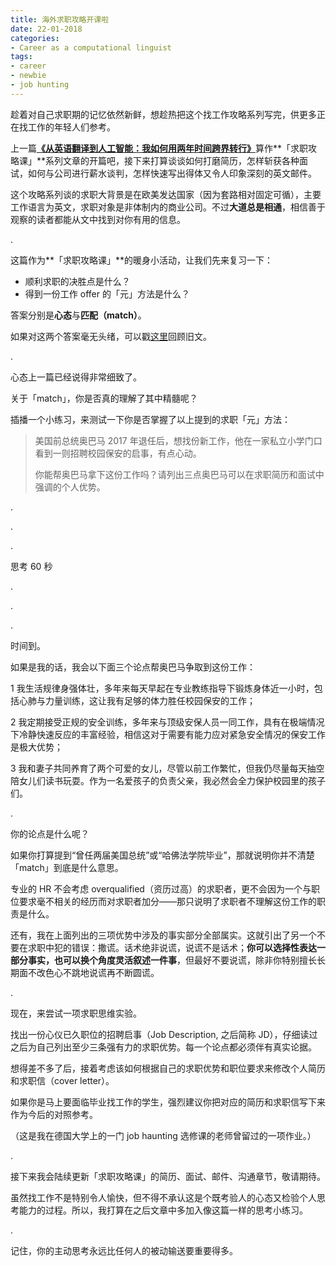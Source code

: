 ```yaml
---
title: 海外求职攻略开课啦
date: 22-01-2018
categories:
- Career as a computational linguist
tags: 
- career
- newbie
- job hunting
---
```




趁着对自己求职期的记忆依然新鲜，想趁热把这个找工作攻略系列写完，供更多正在找工作的年轻人们参考。

上一篇[**《从英语翻译到人工智能：我如何用两年时间跨界转行》**](https://sinantang.github.io/career%20as%20a%20computational%20linguisitcs/natural%20language%20processing/2018/01/16/how-I-transform-myself-from-translation-to-AI/)算作**「求职攻略课」**系列文章的开篇吧，接下来打算谈谈如何打磨简历，怎样斩获各种面试，如何与公司进行薪水谈判，怎样快速写出得体又令人印象深刻的英文邮件。

这个攻略系列谈的求职大背景是在欧美发达国家（因为套路相对固定可循），主要工作语言为英文，求职对象是非体制内的商业公司。不过**大道总是相通**，相信善于观察的读者都能从文中找到对你有用的信息。

.

这篇作为**「求职攻略课」**的暖身小活动，让我们先来复习一下：

- 顺利求职的决胜点是什么？
- 得到一份工作 offer 的「元」方法是什么？

答案分别是**心态**与**匹配（match）**。

如果对这两个答案毫无头绪，可以戳[这里](https://sinantang.github.io/career%20as%20a%20computational%20linguisitcs/natural%20language%20processing/2018/01/16/how-I-transform-myself-from-translation-to-AI/)回顾旧文。

.

心态上一篇已经说得非常细致了。

关于「match」，你是否真的理解了其中精髓呢？

插播一个小练习，来测试一下你是否掌握了以上提到的求职「元」方法：

> 美国前总统奥巴马 2017 年退任后，想找份新工作，他在一家私立小学门口看到一则招聘校园保安的启事，有点心动。
>
> 你能帮奥巴马拿下这份工作吗？请列出三点奥巴马可以在求职简历和面试中强调的个人优势。

.

.

.

思考 60 秒

.

.

.

时间到。

如果是我的话，我会以下面三个论点帮奥巴马争取到这份工作：

1 我生活规律身强体壮，多年来每天早起在专业教练指导下锻炼身体近一小时，包括心肺与力量训练，这让我有足够的体力胜任校园保安的工作；

2 我定期接受正规的安全训练，多年来与顶级安保人员一同工作，具有在极端情况下冷静快速反应的丰富经验，相信这对于需要有能力应对紧急安全情况的保安工作是极大优势；

3 我和妻子共同养育了两个可爱的女儿，尽管以前工作繁忙，但我仍尽量每天抽空陪女儿们读书玩耍。作为一名爱孩子的负责父亲，我必然会全力保护校园里的孩子们。

.

你的论点是什么呢？

如果你打算提到“曾任两届美国总统”或“哈佛法学院毕业”，那就说明你并不清楚「match」到底是什么意思。

专业的 HR 不会考虑 overqualified（资历过高）的求职者，更不会因为一个与职位要求毫不相关的经历而对求职者加分——那只说明了求职者不理解这份工作的职责是什么。

还有，我在上面列出的三项优势中涉及的事实部分全部属实。这就引出了另一个不要在求职中犯的错误：撒谎。话术绝非说谎，说谎不是话术；**你可以选择性表达一部分事实，也可以换个角度灵活叙述一件事**，但最好不要说谎，除非你特别擅长长期面不改色心不跳地说谎再不断圆谎。

.

现在，来尝试一项求职思维实验。

找出一份心仪已久职位的招聘启事（Job Description, 之后简称 JD），仔细读过之后为自己列出至少三条强有力的求职优势。每一个论点都必须伴有真实论据。

想得差不多了后，接着考虑该如何根据自己的求职优势和职位要求来修改个人简历和求职信（cover letter）。

如果你是马上要面临毕业找工作的学生，强烈建议你把对应的简历和求职信写下来作为今后的对照参考。

（这是我在德国大学上的一门 job haunting 选修课的老师曾留过的一项作业。）

.

接下来我会陆续更新「求职攻略课」的简历、面试、邮件、沟通章节，敬请期待。

虽然找工作不是特别令人愉快，但不得不承认这是个既考验人的心态又检验个人思考能力的过程。所以，我打算在之后文章中多加入像这篇一样的思考小练习。

.

记住，你的主动思考永远比任何人的被动输送要重要得多。







